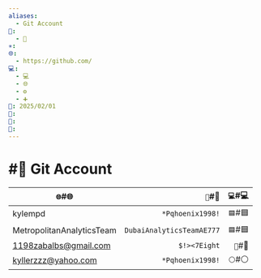 ```yaml
---
aliases:
  - Git Account
📁:
  - 🔐
✳️: 
🌐:
  - https://github.com/
💻:
  - 💻
  - 🌐
  - ⚙️
  - ➕
📅: 2025/02/01
🔐: 
📝: 
🔢:
---
```

# #🔐 Git Account

| `🌐`#🌐                   |                   `🔐`#🔐 | `💻`#💻 |
| ------------------------- | ------------------------: | ------: |
| kylempd                   |          `*Pqhoenix1998!` | `🟦`#🟦 |
| MetropolitanAnalyticsTeam | `DubaiAnalyticsTeamAE777` | `🟦`#🟦 |
| 1198zabalbs@gmail.com     |              `$!><7Eight` | `💟`#💟 |
| kyllerzzz@yahoo.com       |          `*Pqhoenix1998!` |   `⚪`#⚪ |
